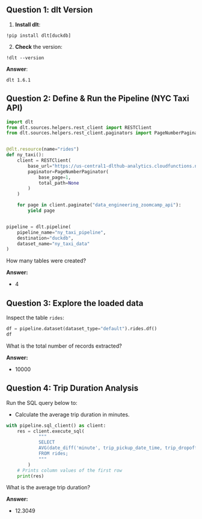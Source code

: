 ## **Question 1: dlt Version**

1. **Install dlt**:

```
!pip install dlt[duckdb]
```

2. **Check** the version:

```
!dlt --version
```


**Answer**:  
```
dlt 1.6.1
```

## **Question 2: Define & Run the Pipeline (NYC Taxi API)**

```py
import dlt
from dlt.sources.helpers.rest_client import RESTClient
from dlt.sources.helpers.rest_client.paginators import PageNumberPaginator


@dlt.resource(name="rides") 
def ny_taxi():
    client = RESTClient(
        base_url="https://us-central1-dlthub-analytics.cloudfunctions.net",
        paginator=PageNumberPaginator(
            base_page=1,
            total_path=None
        )
    )

    for page in client.paginate("data_engineering_zoomcamp_api"): 
        yield page 


pipeline = dlt.pipeline(
    pipeline_name="ny_taxi_pipeline",
    destination="duckdb",
    dataset_name="ny_taxi_data"
)
```
How many tables were created?

**Answer:**

* 4


## **Question 3: Explore the loaded data**

Inspect the table `rides`:

```py
df = pipeline.dataset(dataset_type="default").rides.df()
df
```
What is the total number of records extracted?

**Answer:**
* 10000

## **Question 4: Trip Duration Analysis**

Run the SQL query below to:

* Calculate the average trip duration in minutes.

```py
with pipeline.sql_client() as client:
    res = client.execute_sql(
            """
            SELECT
            AVG(date_diff('minute', trip_pickup_date_time, trip_dropoff_date_time))
            FROM rides;
            """
        )
    # Prints column values of the first row
    print(res)
```
What is the average trip duration?

**Answer:**

* 12.3049
